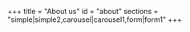 <!--
    NOTE! This is a sample file, it's only here for documentation purposes.
 -->

+++
title = "About us"
id = "about"
sections = "simple|simple2,carousel|carousel1,form|form1"
+++
